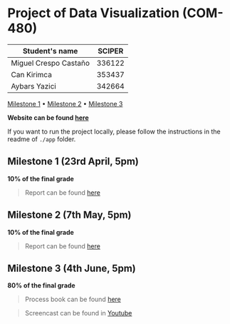 # Project of Data Visualization (COM-480)

| Student's name | SCIPER |
| -------------- | ------ |
| Miguel Crespo Castaño | 336122 |
| Can Kirimca | 353437 |
| Aybars Yazici | 342664 |

[Milestone 1](#milestone-1) • [Milestone 2](#milestone-2) • [Milestone 3](#milestone-3)

**Website can be found [here](https://com-480-data-visualization.github.io/project-2023-astro-vizards/)**

If you want to run the project locally, please follow the instructions in the readme of `./app` folder.

## Milestone 1 (23rd April, 5pm)

**10% of the final grade**

> Report can be found [here](reports/milestone1/report.md)

## Milestone 2 (7th May, 5pm)

**10% of the final grade**

> Report can be found [here](reports/milestone2/report.pdf)


## Milestone 3 (4th June, 5pm)

**80% of the final grade**

> Process book can be found [here](reports/milestone3/process_book.pdf)

> Screencast can be found in [Youtube](https://youtu.be/vTWwZj47CH8)

